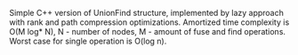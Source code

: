Simple C++ version of UnionFind structure, implemented by lazy approach with rank and path compression optimizations.
Amortized time complexity is O(M log* N), N - number of nodes, M - amount of fuse and find operations. Worst case for single operation is O(log n).
